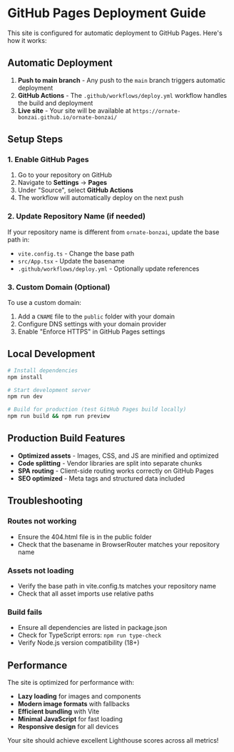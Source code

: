# GitHub Pages Deployment Guide

This site is configured for automatic deployment to GitHub Pages. Here's how it works:

## Automatic Deployment

1. **Push to main branch** - Any push to the `main` branch triggers automatic deployment
2. **GitHub Actions** - The `.github/workflows/deploy.yml` workflow handles the build and deployment
3. **Live site** - Your site will be available at `https://ornate-bonzai.github.io/ornate-bonzai/`

## Setup Steps

### 1. Enable GitHub Pages
1. Go to your repository on GitHub
2. Navigate to **Settings** → **Pages**
3. Under "Source", select **GitHub Actions**
4. The workflow will automatically deploy on the next push

### 2. Update Repository Name (if needed)
If your repository name is different from `ornate-bonzai`, update the base path in:
- `vite.config.ts` - Change the base path
- `src/App.tsx` - Update the basename
- `.github/workflows/deploy.yml` - Optionally update references

### 3. Custom Domain (Optional)
To use a custom domain:
1. Add a `CNAME` file to the `public` folder with your domain
2. Configure DNS settings with your domain provider
3. Enable "Enforce HTTPS" in GitHub Pages settings

## Local Development

```bash
# Install dependencies
npm install

# Start development server
npm run dev

# Build for production (test GitHub Pages build locally)
npm run build && npm run preview
```

## Production Build Features

- **Optimized assets** - Images, CSS, and JS are minified and optimized
- **Code splitting** - Vendor libraries are split into separate chunks
- **SPA routing** - Client-side routing works correctly on GitHub Pages
- **SEO optimized** - Meta tags and structured data included

## Troubleshooting

### Routes not working
- Ensure the 404.html file is in the public folder
- Check that the basename in BrowserRouter matches your repository name

### Assets not loading
- Verify the base path in vite.config.ts matches your repository name
- Check that all asset imports use relative paths

### Build fails
- Ensure all dependencies are listed in package.json
- Check for TypeScript errors: `npm run type-check`
- Verify Node.js version compatibility (18+)

## Performance

The site is optimized for performance with:
- **Lazy loading** for images and components
- **Modern image formats** with fallbacks
- **Efficient bundling** with Vite
- **Minimal JavaScript** for fast loading
- **Responsive design** for all devices

Your site should achieve excellent Lighthouse scores across all metrics!